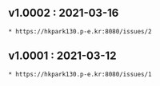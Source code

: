 
## v1.0002 : 2021-03-16
    * https://hkpark130.p-e.kr:8080/issues/2
## v1.0001 : 2021-03-12
    * https://hkpark130.p-e.kr:8080/issues/1